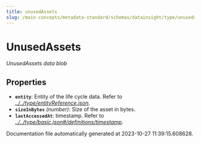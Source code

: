 ```yaml
---
title: unusedAssets
slug: /main-concepts/metadata-standard/schemas/datainsight/type/unusedassets
---
```


# UnusedAssets

*UnusedAssets data blob*

## Properties

- **`entity`**: Entity of the life cycle data. Refer to *[../../type/entityReference.json](#/../type/entityReference.json)*.
- **`sizeInBytes`** *(number)*: Size of the asset in bytes.
- **`lastAccessedAt`**: timestamp. Refer to *[../../type/basic.json#/definitions/timestamp](#/../type/basic.json#/definitions/timestamp)*.


Documentation file automatically generated at 2023-10-27 11:39:15.608628.
